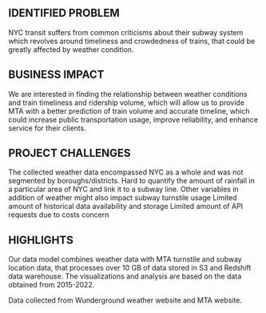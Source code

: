 ## IDENTIFIED PROBLEM
NYC transit suffers from common criticisms about their subway system which revolves around timeliness and crowdedness of trains, that could be greatly affected by weather condition. 

## BUSINESS IMPACT
We are interested in finding the relationship between weather conditions and train timeliness and ridership volume, which will allow us to provide MTA with a better prediction of train volume and accurate timeline, which could increase public transportation usage, improve reliability, and enhance service for their clients.

## PROJECT CHALLENGES
The collected weather data encompassed NYC as a whole and was not segmented by boroughs/districts.
Hard to quantify the amount of rainfall in a particular area of NYC and link it to a subway line.
Other variables in addition of weather might also impact subway turnstile usage
Limited amount of historical data availability and storage
Limited amount of API requests due to costs concern

## HIGHLIGHTS
Our data model combines weather data with MTA turnstile and subway location data, that processes over 10 GB of data stored in S3 and Redshift data warehouse. The visualizations and analysis are based on the data obtained from 2015-2022.

Data collected from Wunderground weather website and MTA website.

